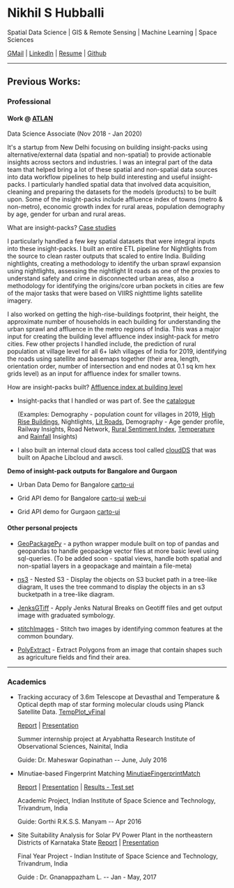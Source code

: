 # Nikhil S Hubballi

Spatial Data Science | GIS & Remote Sensing | Machine Learning | Space Sciences

[GMail](mailto:nikhil.hubballi@gmail.com) | [LinkedIn](https://in.linkedin.com/in/nikhilhubballi) | [Resume](https://nsh-764.github.io/Docs/CV_Nikhil_S_Hubballi_Jan_2020.pdf) | [Github](https://www.github.com/nsh-764)

___________________________________________________________________________

## **Previous Works:**


### **Professional**

#### Work @ [ATLAN](https://atlan.com/)
Data Science Associate (Nov 2018 - Jan 2020)

It's a startup from New Delhi focusing on building insight-packs using alternative/external data (spatial and non-spatial) to provide actionable insights across sectors and industries. I was an integral part of the data team that helped bring a lot of these spatial and non-spatial data sources into data workflow pipelines to help build interesting and useful insight-packs. I particularly handled spatial data that involved data acquisition, cleaning and preparing the datasets for the models (products) to be built upon. Some of the insight-packs include affluence index of towns (metro & non-metro), economic growth index for rural areas, population demography by age, gender for urban and rural areas.

What are insight-packs? [Case studies](https://drive.google.com/open?id=0Bw2onH2foCdMTjMzMXdGM2loN19TNTFFNFJDbGtMZUdvQnJv)

I particularly handled a few key spatial datasets that were integral inputs into these insight-packs. I built an entire ETL pipeline for Nightlights from the source to clean raster outputs that scaled to entire India. Building nightlights, creating a methodology to identify the urban sprawl expansion using nightlights, assessing the nightlight lit roads as one of the proxies to understand safety and crime in disconnected urban areas, also a methodology for identifying the origins/core urban pockets in cities are few of the major tasks that were based on VIIRS nighttime lights satellite imagery.

I also worked on getting the high-rise-buildings footprint, their height, the approximate number of households in each building for understanding the urban sprawl and affluence in the metro regions of India. This was a major input for creating the building level affluence index insight-pack for metro cities. Few other projects I handled include, the prediction of rural population at village level for all 6+ lakh villages of India for 2019, identifying the roads using satellite and basemaps together (their area, length, orientation order, number of intersection and end nodes at 0.1 sq km hex grids level) as an input for affluence index for smaller towns.

How are insight-packs built? [Affluence index at building level](https://drive.google.com/open?id=0Bw2onH2foCdMN2duMkQxY3Utc2xmU0J4Q0JOaEllQjFmTk1R)

* Insight-packs that I handled or was part of. See the [catalogue](https://grid.atlan.com/search/Global) 

    (Examples: Demography - population count for villages in 2019, [High Rise Buildings](https://grid.atlan.com/insights/high-rise-buildings/), Nightlights, [Lit Roads](https://grid.atlan.com/insights/lit-roads/), Demography - Age gender profile, Railway Insights, Road Network, [Rural Sentiment Index](https://grid.atlan.com/insights/rural-sentiment-index/), [Temperature](https://grid.atlan.com/insights/temperature-insights/) and [Rainfall](https://grid.atlan.com/insights/rainfall-insights/) Insights)

* I also built an internal cloud data access tool called [cloudDS](https://nsh-764.github.io/works/cloud_m.html) that was built on Apache Libcloud and awscli.

**Demo of insight-pack outputs for Bangalore and Gurgaon**

* Urban Data Demo for Bangalore [carto-ui](https://dev-gis.socialcops.com/user/statlas-user-hul/builder/0d71a337-4bae-4604-9cbc-972473f37434/embed)

* Grid API demo for Bangalore [carto-ui](https://dev-gis.socialcops.com/user/gollum/builder/b67daabb-4022-44b0-b630-21f79ba7e447/embed_protected) [web-ui](https://api-grid-ui.atlan.com/)

* Grid API demo for Gurgaon [carto-ui](https://dev-gis.socialcops.com/user/statlas-user-hul/builder/c235068a-ae01-441b-9378-d1c7024c6241/embed)


#### Other personal projects

* [GeoPackagePy](https://github.com/nsh-764/GeoPackage-py) - a python wrapper module built on top of pandas and geopandas to handle geopackge vector files at more basic level using sql-queries. (To be added soon - spatial views, handle both spatial and non-spatial layers in a geopackage and maintain a file-meta)

* [ns3](https://github.com/nsh-764/ns3) - Nested S3 - Display the objects on S3 bucket path in a tree-like diagram, It uses the tree command to display the objects in an s3 bucketpath in a tree-like diagram.

* [JenksGTiff](https://github.com/nsh-764/JenksGTiff) - Apply Jenks Natural Breaks on Geotiff files and get output image with graduated symbology.

* [stitchImages](https://github.com/nsh-764/stitchImages) - Stitch two images by identifying common features at the common boundary.

* [PolyExtract](https://github.com/nsh-764/PolyExtract) - Extract Polygons from an image that contain shapes such as agriculture fields and find their area.


___________________________________________________________________________
### **Academics**

* Tracking accuracy of 3.6m Telescope at Devasthal and Temperature & Optical depth map of star forming molecular clouds using Planck Satellite Data. [TempPlot_vFinal](https://github.com/nsh-764/TempPlot_vFinal)

    [Report](https://github.com/nsh-764/TempPlot_vFinal/blob/master/Docs/final_report.pdf) | [Presentation](https://github.com/nsh-764/TempPlot_vFinal/blob/master/Docs/presentation.pdf)
    
    Summer internship project at Aryabhatta Research Institute of Observational Sciences, Nainital, India 
    
    Guide: Dr. Maheswar Gopinathan -- June, July 2016

* Minutiae-based Fingerprint Matching [MinutiaeFingerprintMatch](https://github.com/nsh-764/MinutiaeFingerprintMatch)
  
   [Report](https://github.com/nsh-764/MinutiaeFingerprintMatch/blob/master/Docs/Report.pdf) | [Presentation](https://github.com/nsh-764/MinutiaeFingerprintMatch/blob/master/Docs/Final%20Presentation.pdf) | [Results - Test set](https://github.com/nsh-764/MinutiaeFingerprintMatch/blob/master/Docs/Results%20on%20Testset.pdf)

    Academic Project, Indian Institute of Space Science and Technology, Trivandrum, India
    
    Guide: Gorthi R.K.S.S. Manyam -- Apr 2016

* Site Suitability Analysis for Solar PV Power Plant in the northeastern Districts of Karnataka State [Report](https://nsh-764.github.io/Docs/Nikhil_PS2013_Final_year_project.pdf) | [Presentation](https://nsh-764.github.io/Docs/Nikhil_PS2013_Final_year_project_presentation.pdf)
  
    Final Year Project - Indian Institute of Space Science and Technology, Trivandrum, India
    
    Guide : Dr. Gnanappazham L. -- Jan - May, 2017
